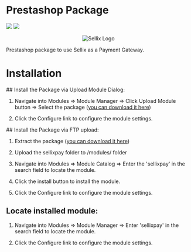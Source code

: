 # Prestashop Package

![](https://img.shields.io/badge/Sellix-Prestashop-blueviolet) ![](https://img.shields.io/badge/Version-v1.0.0-green)

<p align="center">
  <img src="https://cdn.sellix.io/cdn-cgi/image/w=500,h=500/static/logo/main.png" alt="Sellix Logo"/>
</p>

Prestashop package to use Sellix as a Payment Gateway.

# Installation


## Install the Package via Upload Module Dialog:


1. Navigate into Modules => Module Manager => Click Upload Module button => Select the package ([you can download it here](https://github.com/Sellix/prestashop/releases))

2. Click the Configure link to configure the module settings.


## Install the Package via FTP upload:


1. Extract the package ([you can download it here](https://github.com/Sellix/prestashop/releases))

2. Upload the sellixpay folder to /modules/ folder 

3. Navigate into Modules => Module Catalog => Enter the 'sellixpay' in the search field to locate the module.

4. Click the install button to install the module.

5. Click the Configure link to configure the module settings.


## Locate installed module:


1. Navigate into Modules => Module Manager => Enter 'sellixpay' in the search field to locate the module.

2. Click the Configure link to configure the module settings.
